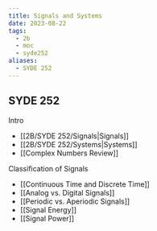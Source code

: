```yaml
---
title: Signals and Systems
date: 2023-08-22
tags:
  - 2b
  - moc
  - syde252
aliases:
  - SYDE 252
---
```

## SYDE 252

Intro
- [[2B/SYDE 252/Signals|Signals]]
- [[2B/SYDE 252/Systems|Systems]]
- [[Complex Numbers Review]]

Classification of Signals
- [[Continuous Time and Discrete Time]]
- [[Analog vs. Digital Signals]]
- [[Periodic vs. Aperiodic Signals]]
- [[Signal Energy]]
- [[Signal Power]]

